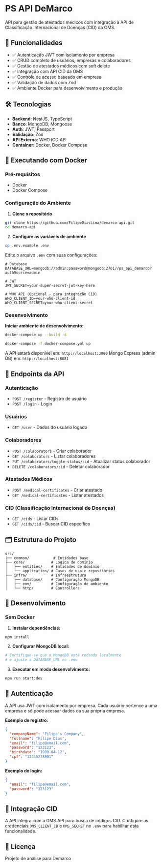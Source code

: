 # PS API DeMarco

API para gestão de atestados médicos com integração à API de Classificação Internacional de Doenças (CID) da OMS.

## 🚀 Funcionalidades

- ✅ Autenticação JWT com isolamento por empresa
- ✅ CRUD completo de usuários, empresas e colaboradores
- ✅ Gestão de atestados médicos com soft delete
- ✅ Integração com API CID da OMS
- ✅ Controle de acesso baseado em empresa
- ✅ Validação de dados com Zod
- ✅ Ambiente Docker para desenvolvimento e produção

## 🛠️ Tecnologias

- **Backend**: NestJS, TypeScript
- **Banco**: MongoDB, Mongoose
- **Auth**: JWT, Passport
- **Validação**: Zod
- **API Externa**: WHO ICD API
- **Container**: Docker, Docker Compose

## 🐳 Executando com Docker

### Pré-requisitos

- Docker
- Docker Compose

### Configuração do Ambiente

1. **Clone o repositório**

```bash
git clone https://github.com/FilipeDiasLima/demarco-api.git
cd demarco-api
```

2. **Configure as variáveis de ambiente**

```bash
cp .env.example .env
```

Edite o arquivo `.env` com suas configurações:

```env
# Database
DATABASE_URL=mongodb://admin:password@mongodb:27017/ps_api_demarco?authSource=admin

# JWT
JWT_SECRET=your-super-secret-jwt-key-here

# WHO API (Opcional - para integração CID)
WHO_CLIENT_ID=your-who-client-id
WHO_CLIENT_SECRET=your-who-client-secret
```

### Desenvolvimento

**Iniciar ambiente de desenvolvimento:**

```bash
docker-compose up --build -d

docker-compose -f docker-compose.yml up

```

A API estará disponível em: `http://localhost:3000`
Mongo Express (admin DB) em: `http://localhost:8081`

## 📡 Endpoints da API

### Autenticação

- `POST /register` - Registro de usuário
- `POST /login` - Login

### Usuários

- `GET /user` - Dados do usuário logado

### Colaboradores

- `POST /colaborators` - Criar colaborador
- `GET /colaborators` - Listar colaboradores
- `PUT /colaborators/toggle-status/:id` - Atualizar status colaborador
- `DELETE /colaborators/:id` - Deletar colaborador

### Atestados Médicos

- `POST /medical-certificates` - Criar atestado
- `GET /medical-certificates` - Listar atestados

### CID (Classificação Internacional de Doenças)

- `GET /cids` - Listar CIDs
- `GET /cids/:id` - Buscar CID específico

## 🗂️ Estrutura do Projeto

```
src/
├── common/           # Entidades base
├── core/            # Lógica de domínio
│   ├── entities/    # Entidades de domínio
│   └── application/ # Casos de uso e repositórios
├── infra/           # Infraestrutura
│   ├── database/    # Configuração MongoDB
│   ├── env/         # Configuração de ambiente
│   └── http/        # Controllers
```

## 🧪 Desenvolvimento

### Sem Docker

1. **Instalar dependências:**

```bash
npm install
```

2. **Configurar MongoDB local:**

```bash
# Certifique-se que o MongoDB está rodando localmente
# e ajuste a DATABASE_URL no .env
```

3. **Executar em modo desenvolvimento:**

```bash
npm run start:dev
```

## 🔐 Autenticação

A API usa JWT com isolamento por empresa. Cada usuário pertence a uma empresa e só pode acessar dados da sua própria empresa.

**Exemplo de registro:**

```json
{
  "companyName": "Filipe's Company",
  "fullname": "Filipe Dias",
  "email": "filipe@email.com",
  "password": "123123",
  "birthdate": "1999-04-12",
  "cpf": "12345278901"
}
```

**Exemplo de login:**

```json
{
  "email": "filipe@email.com",
  "password": "123123"
}
```

## 🏥 Integração CID

A API integra com a OMS API para busca de códigos CID. Configure as credenciais `OMS_CLIENT_ID` e `OMS_SECRET` no `.env` para habilitar esta funcionalidade.

## 📝 Licença

Projeto de analise para Demarco
